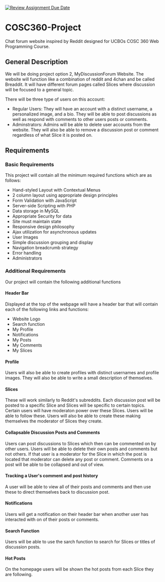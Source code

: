 [![Review Assignment Due Date](https://classroom.github.com/assets/deadline-readme-button-24ddc0f5d75046c5622901739e7c5dd533143b0c8e959d652212380cedb1ea36.svg)](https://classroom.github.com/a/enf2qyfT)
# COSC360-Project
Chat forum website inspired by Reddit designed for UCBOs COSC 360 Web Programming Course.

## General Description
We will be doing project option 2, MyDiscussionForum Website. The website will function like a combination of reddit and 4chan and be called Breaddit. It will have different forum pages called Slices where discussion will be focused to a general topic. 

There will be three type of users on this account:
 - Regular Users: They will have an account with a distinct username, a personalized image, and a bio. They will be able to post discussions as well as respond with comments to other users posts or comments.
 - Adminstrators: Admins will be able to delete user accounts from the website. They will also be able to remove a discussion post or comment regardless of what Slice it is posted on.

## Requirements

### Basic Requirements
This project will contain all the minimum required functions which are as follows:
 - Hand-styled Layout with Contextual Menus
 - 2 column layout using appropriate design principles
 - Form Validation with JavaScript
 - Server-side Scripting with PHP
 - Data storage in MySQL
 - Appropriate Security for data
 - Site must maintain state
 - Responsive design philosophy
 - Ajax utilization for asynchronous updates
 - User Images
 - Simple discussion grouping and display
 - Navigation breadcrumb strategy
 - Error handling
 - Administrators

### Additional Requirements
Our project will contain the following additional functions

#### Header Bar
Displayed at the top of the webpage will have a header bar that will contain each of the following links and functions:
 - Website Logo
 - Search function
 - My Profile
 - Notifications
 - My Posts
 - My Comments
 - My Slices

#### Profile
Users will also be able to create profiles with distinct usernames and profile images. They will also be able to write a small description of themselves.

#### Slices
These will work similarly to Reddit's subreddits. Each discussion post will be posted to a specific Slice and Slices will be specific to certain topics. Certain users will have moderaton power over these Slices. Users will be able to follow these. Users will also be able to create these making themselves the moderator of Slices they create.

#### Collapsable Discussion Posts and Comments
Users can post discussions to Slices which then can be commented on by other users. Users will be able to delete their own posts and comments but not others. If that user is a moderator for the Slice in which the post is located that moderator can delete any post or comment. Comments on a post will be able to be collapsed and out of view.

#### Tracking a User's comment and post history
A user will be able to view all of their posts and comments and then use these to direct themselves back to discussion post.

#### Notifications
Users will get a notification on their header bar when another user has interacted with on of their posts or comments.

#### Search Function
Users will be able to use the sarch function to search for Slices or titles of discussion posts.

#### Hot Posts
On the homepage users will be shown the hot posts from each Slice they are following.
